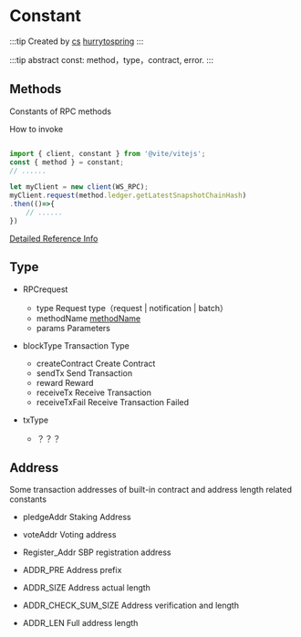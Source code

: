 # Constant

:::tip Created by
[cs](https://github.com/lovelycs)
[hurrytospring](https://github.com/hurrytospring)
:::

:::tip abstract
const: method，type，contract, error.
:::

## Methods

Constants of RPC methods 

How to invoke
```javascript

import { client, constant } from '@vite/vitejs';
const { method } = constant;
// ......

let myClient = new client(WS_RPC);
myClient.request(method.ledger.getLatestSnapshotChainHash)
.then(()=>{
    // ......
})

```

[Detailed Reference Info](/api/rpc/)

## Type

- RPCrequest
    - type Request type（request | notification | batch）
    - methodName [methodName](/api/vitejs/const.html#method)
    - params Parameters

- blockType  Transaction Type
    - createContract Create Contract
    - sendTx Send Transaction
    - reward Reward
    - receiveTx Receive Transaction
    - receiveTxFail Receive Transaction Failed

- txType 
   - ？？？

## Address
Some transaction addresses of built-in contract and address length related constants
- pledgeAddr Staking Address
- voteAddr Voting address
- Register_Addr SBP registration address
    
- ADDR_PRE Address prefix
- ADDR_SIZE Address actual length
- ADDR_CHECK_SUM_SIZE Address verification and length
- ADDR_LEN Full address length

